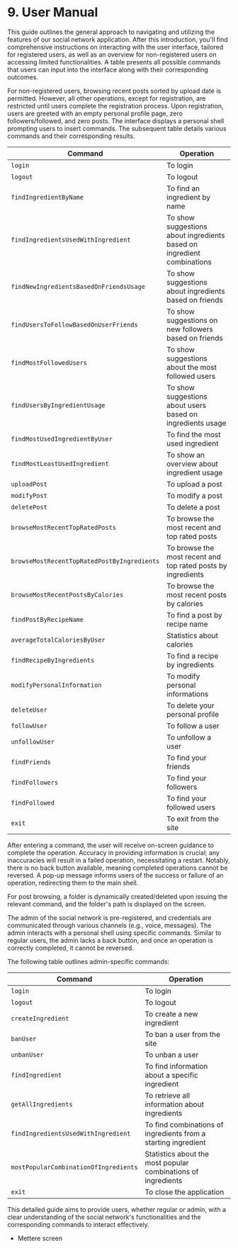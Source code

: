 # 9. User Manual
This guide outlines the general approach to navigating and utilizing the features of our social network application. After this introduction, you'll find comprehensive instructions on interacting with the user interface, tailored for registered users, as well as an overview for non-registered users on accessing limited functionalities. A table presents all possible commands that users can input into the interface along with their corresponding outcomes.

For non-registered users, browsing recent posts sorted by upload date is permitted. However, all other operations, except for registration, are restricted until users complete the registration process. Upon registration, users are greeted with an empty personal profile page, zero followers/followed, and zero posts. The interface displays a personal shell prompting users to insert commands. The subsequent table details various commands and their corresponding results.

| Command | Operation |
| --- | --- |
| `login` | To login |
| `logout` | To logout |
| `findIngredientByName` | To find an ingredient by name |
| `findIngredientsUsedWithIngredient` | To show suggestions about ingredients based on ingredient combinations |
| `findNewIngredientsBasedOnFriendsUsage` | To show suggestions about ingredients based on friends |
| `findUsersToFollowBasedOnUserFriends` | To show suggestions on new followers based on friends |
| `findMostFollowedUsers` | To show suggestions about the most followed users |
| `findUsersByIngredientUsage` | To show suggestions about users based on ingredients usage |
| `findMostUsedIngredientByUser` | To find the most used ingredient |
| `findMostLeastUsedIngredient` | To show an overview about ingredient usage |
| `uploadPost` | To upload a post |
| `modifyPost` | To modify a post |
| `deletePost` | To delete a post |
| `browseMostRecentTopRatedPosts` | To browse the most recent and top rated posts |
| `browseMostRecentTopRatedPostByIngredients` | To browse the most recent and top rated posts by ingredients |
| `browseMostRecentPostsByCalories` | To browse the most recent posts by calories |
| `findPostByRecipeName` | To find a post by recipe name |
| `averageTotalCaloriesByUser` | Statistics about calories |
| `findRecipeByIngredients` | To find a recipe by ingredients |
| `modifyPersonalInformation` | To modify personal informations |
| `deleteUser` | To delete your personal profile |
| `followUser` | To follow a user |
| `unfollowUser` | To unfollow a user |
| `findFriends` | To find your friends |
| `findFollowers` | To find your followers |
| `findFollowed` | To find your followed users |
| `exit` | To exit from the site |

After entering a command, the user will receive on-screen guidance to complete the operation. Accuracy in providing information is crucial; any inaccuracies will result in a failed operation, necessitating a restart. Notably, there is no back button available, meaning completed operations cannot be reversed. A pop-up message informs users of the success or failure of an operation, redirecting them to the main shell.

For post browsing, a folder is dynamically created/deleted upon issuing the relevant command, and the folder's path is displayed on the screen.

The admin of the social network is pre-registered, and credentials are communicated through various channels (e.g., voice, messages). The admin interacts with a personal shell using specific commands. Similar to regular users, the admin lacks a back button, and once an operation is correctly completed, it cannot be reversed.

The following table outlines admin-specific commands:

| Command | Operation |
| --- | --- |
| `login` | To login |
| `logout` | To logout |
| `createIngredient` | To create a new ingredient |
| `banUser` | To ban a user from the site |
| `unbanUser` | To unban a user |
| `findIngredient` | To find information about a specific ingredient |
| `getAllIngredients` | To retrieve all information about ingredients |
| `findIngredientsUsedWithIngredient` | To find combinations of ingredients from a starting ingredient |
| `mostPopularCombinationOfIngredients` | Statistics about the most popular combinations of ingredients |
| `exit` | To close the application |

This detailed guide aims to provide users, whether regular or admin, with a clear understanding of the social network's functionalities and the corresponding commands to interact effectively.

+ Mettere screen